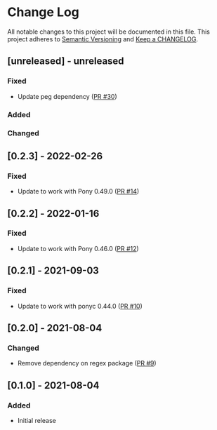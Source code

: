 # Change Log

All notable changes to this project will be documented in this file. This project adheres to [Semantic Versioning](http://semver.org/) and [Keep a CHANGELOG](http://keepachangelog.com/).

## [unreleased] - unreleased

### Fixed

- Update peg dependency ([PR #30](https://github.com/ponylang/templates/pull/30))

### Added


### Changed


## [0.2.3] - 2022-02-26

### Fixed

- Update to work with Pony 0.49.0  ([PR #14](https://github.com/ponylang/templates/pull/14))

## [0.2.2] - 2022-01-16

### Fixed

- Update to work with Pony 0.46.0 ([PR #12](https://github.com/ponylang/templates/pull/12))

## [0.2.1] - 2021-09-03

### Fixed

- Update to work with ponyc 0.44.0 ([PR #10](https://github.com/ponylang/templates/pull/10))

## [0.2.0] - 2021-08-04

### Changed

- Remove dependency on regex package ([PR #9](https://github.com/ponylang/templates/pull/9))

## [0.1.0] - 2021-08-04

### Added

- Initial release

